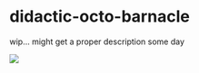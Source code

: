 # didactic-octo-barnacle

wip... might get a proper description some day

[![](https://jitpack.io/v/asutalo/didactic-octo-barnacle.svg)](https://jitpack.io/#asutalo/didactic-octo-barnacle)
